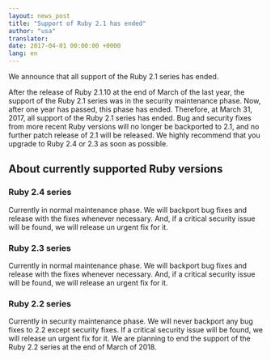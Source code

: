 ```yaml
---
layout: news_post
title: "Support of Ruby 2.1 has ended"
author: "usa"
translator:
date: 2017-04-01 00:00:00 +0000
lang: en
---
```


We announce that all support of the Ruby 2.1 series has ended.

After the release of Ruby 2.1.10 at the end of March of the last year, the support of the Ruby 2.1 series was in the security maintenance phase.
Now, after one year has passed, this phase has ended.
Therefore, at March 31, 2017, all support of the Ruby 2.1 series has ended.
Bug and security fixes from more recent Ruby versions will no longer be backported to 2.1, and no further patch release of 2.1 will be released.
We highly recommend that you upgrade to Ruby 2.4 or 2.3 as soon as possible.

## About currently supported Ruby versions

### Ruby 2.4 series

Currently in normal maintenance phase.
We will backport bug fixes and release with the fixes whenever necessary.
And, if a critical security issue will be found, we will release un urgent fix for it.

### Ruby 2.3 series

Currently in normal maintenance phase.
We will backport bug fixes and release with the fixes whenever necessary.
And, if a critical security issue will be found, we will release an urgent fix for it.

### Ruby 2.2 series

Currently in security maintenance phase.
We will never backport any bug fixes to 2.2 except security fixes.
If a critical security issue will be found, we will release un urgent fix for it.
We are planning to end the support of the Ruby 2.2 series at the end of March of 2018.
